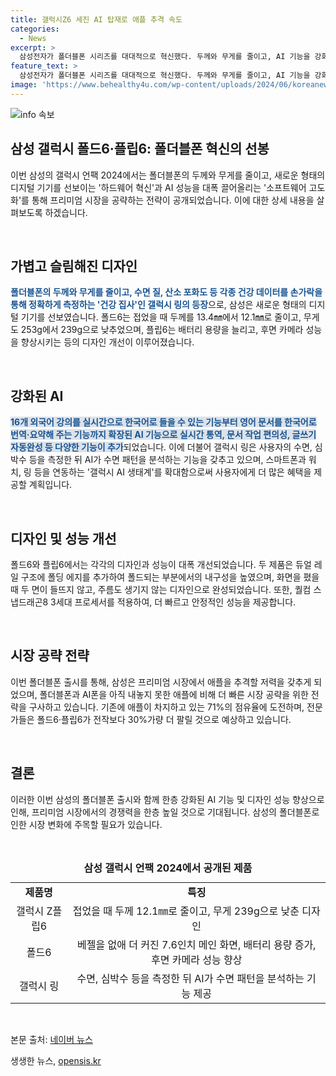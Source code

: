 ```yaml
---
title: 갤럭시Z6 세진 AI 탑재로 애플 추격 속도
categories:
  - News
excerpt: >
  삼성전자가 폴더블폰 시리즈를 대대적으로 혁신했다. 두께와 무게를 줄이고, AI 기능을 강화하여 건강 데이터를 정확하게 측정하는 건강 집사인 갤럭시 링을 선보였다. 또한, 애플을 추격하기 위해 폴드6와 플립6의 성능과 디자인을 대폭 향상시켰다. 새로운 AI 기능은 실시간 통역과 문서 번역·요약, 그리고 음성 통역 기능을 갖추고 있다. 이로써 삼성은 애플에 대한 경쟁력을 갖췄으며 프리미엄 스마트폰 시장에서의 선두 주자로 부상할 전망이다.
feature_text: >
  삼성전자가 폴더블폰 시리즈를 대대적으로 혁신했다. 두께와 무게를 줄이고, AI 기능을 강화하여 건강 데이터를 정확하게 측정하는 건강 집사인 갤럭시 링을 선보였다. 또한, 애플을 추격하기 위해 폴드6와 플립6의 성능과 디자인을 대폭 향상시켰다. 새로운 AI 기능은 실시간 통역과 문서 번역·요약, 그리고 음성 통역 기능을 갖추고 있다. 이로써 삼성은 애플에 대한 경쟁력을 갖췄으며 프리미엄 스마트폰 시장에서의 선두 주자로 부상할 전망이다.
image: 'https://www.behealthy4u.com/wp-content/uploads/2024/06/koreanews.jpg'
---
```


<p><img src="https://www.behealthy4u.com/wp-content/uploads/2024/06/koreanews.jpg" alt="info 속보" /></p>

<h2 data-ke-size="size26">삼성 갤럭시 폴드6·플립6: 폴더블폰 혁신의 선봉</h2>

<p>이번 삼성의 갤럭시 언팩 2024에서는 폴더블폰의 두께와 무게를 줄이고, 새로운 형태의 디지털 기기를 선보이는 '하드웨어 혁신'과 AI 성능을 대폭 끌어올리는 '소프트웨어 고도화'를 통해 프리미엄 시장을 공략하는 전략이 공개되었습니다. 이에 대한 상세 내용을 살펴보도록 하겠습니다.</p>

<p data-ke-size="size16">&nbsp;</p>

<h2 data-ke-size="size24">가볍고 슬림해진 디자인</h2>

<p><b><span style="color: #1a5490;">폴더블폰의 두께와 무게를 줄이고, 수면 질, 산소 포화도 등 각종 건강 데이터를 손가락을 통해 정확하게 측정하는 '건강 집사'인 갤럭시 링의 등장</span></b>으로, 삼성은 새로운 형태의 디지털 기기를 선보였습니다. 폴드6는 접었을 때 두께를 13.4㎜에서 12.1㎜로 줄이고, 무게도 253g에서 239g으로 낮추었으며, 플립6는 배터리 용량을 늘리고, 후면 카메라 성능을 향상시키는 등의 디자인 개선이 이루어졌습니다.</p>

<p data-ke-size="size16">&nbsp;</p>

<h2 data-ke-size="size24">강화된 AI</h2>

<p><b><span style="background-color: #21538527; color: #1a5490;">16개 외국어 강의를 실시간으로 한국어로 들을 수 있는 기능부터 영어 문서를 한국어로 번역·요약해 주는 기능까지 확장된 AI 기능으로 실시간 통역, 문서 작업 편의성, 글쓰기 자동완성 등 다양한 기능이 추가</span></b>되었습니다. 이에 더불어 갤럭시 링은 사용자의 수면, 심박수 등을 측정한 뒤 AI가 수면 패턴을 분석하는 기능을 갖추고 있으며, 스마트폰과 워치, 링 등을 연동하는 '갤럭시 AI 생태계'를 확대함으로써 사용자에게 더 많은 혜택을 제공할 계획입니다.</p>

<p data-ke-size="size16">&nbsp;</p>

<h2 data-ke-size="size24">디자인 및 성능 개선</h2>

<p>폴드6와 플립6에서는 각각의 디자인과 성능이 대폭 개선되었습니다. 두 제품은 듀얼 레일 구조에 폴딩 에지를 추가하여 폴드되는 부분에서의 내구성을 높였으며, 화면을 폈을 때 두 면이 들뜨지 않고, 주름도 생기지 않는 디자인으로 완성되었습니다. 또한, 퀄컴 스냅드래곤8 3세대 프로세서를 적용하여, 더 빠르고 안정적인 성능을 제공합니다.</p>

<p data-ke-size="size16">&nbsp;</p>

<h2 data-ke-size="size24">시장 공략 전략</h2>

<p>이번 폴더블폰 출시를 통해, 삼성은 프리미엄 시장에서 애플을 추격할 저력을 갖추게 되었으며, 폴더블폰과 AI폰을 아직 내놓지 못한 애플에 비해 더 빠른 시장 공략을 위한 전략을 구사하고 있습니다. 기존에 애플이 차지하고 있는 71%의 점유율에 도전하며, 전문가들은 폴드6·플립6가 전작보다 30%가량 더 팔릴 것으로 예상하고 있습니다.</p>

<p data-ke-size="size16">&nbsp;</p>

<h2 data-ke-size="size24">결론</h2>

<p>이러한 이번 삼성의 폴더블폰 출시와 함께 한층 강화된 AI 기능 및 디자인 성능 향상으로 인해, 프리미엄 시장에서의 경쟁력을 한층 높일 것으로 기대됩니다. 삼성의 폴더블폰로 인한 시장 변화에 주목할 필요가 있습니다.</p>

<p data-ke-size="size16">&nbsp;</p>

<table>
  <caption><b>삼성 갤럭시 언팩 2024에서 공개된 제품</b></caption>
  <tr>
    <td style="text-align: center; height: 17px;"><b>제품명</b></td>
    <td style="text-align: center; height: 17px;"><b>특징</b></td>
  </tr>
  <tr>
    <td style="text-align: center; height: 17px;">갤럭시 Z플립6</td>
    <td style="text-align: center; height: 17px;">접었을 때 두께 12.1㎜로 줄이고, 무게 239g으로 낮춘 디자인</td>
  </tr>
  <tr>
    <td style="text-align: center; height: 17px;">폴드6</td>
    <td style="text-align: center; height: 17px;">베젤을 없애 더 커진 7.6인치 메인 화면, 배터리 용량 증가, 후면 카메라 성능 향상</td>
  </tr>
  <tr>
    <td style="text-align: center; height: 17px;">갤럭시 링</td>
    <td style="text-align: center; height: 17px;">수면, 심박수 등을 측정한 뒤 AI가 수면 패턴을 분석하는 기능 제공</td>
  </tr>
</table>

<p data-ke-size="size16">&nbsp;</p>

<p>본문 출처: <a href="https://news.naver.com/main/read.nhn?mode=LSD&amp;mid=sec&amp;oid=015&amp;aid=0004753586&amp;sid1=001" target="_blank">네이버 뉴스</a></p>
생생한 뉴스, <a href="https://opensis.kr" rel="dofollow">opensis.kr</a>


